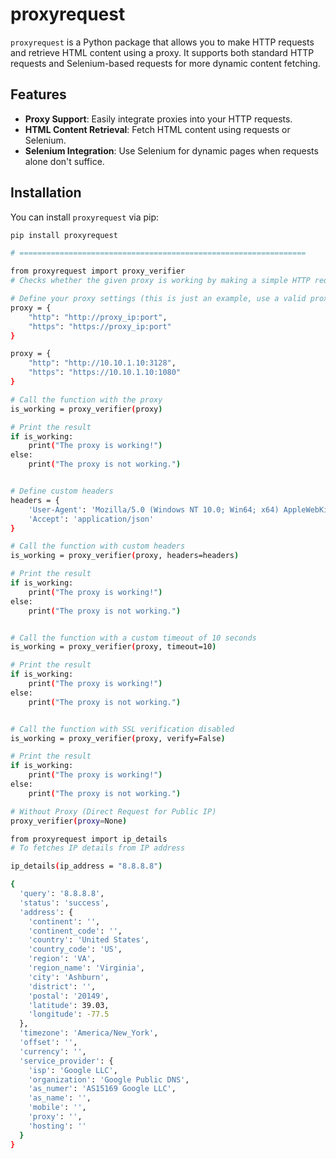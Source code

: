 # proxyrequest

`proxyrequest` is a Python package that allows you to make HTTP requests and retrieve HTML content using a proxy. It supports both standard HTTP requests and Selenium-based requests for more dynamic content fetching.

## Features

- **Proxy Support**: Easily integrate proxies into your HTTP requests.
- **HTML Content Retrieval**: Fetch HTML content using requests or Selenium.
- **Selenium Integration**: Use Selenium for dynamic pages when requests alone don't suffice.

## Installation

You can install `proxyrequest` via pip:

```bash
pip install proxyrequest

# ================================================================

from proxyrequest import proxy_verifier
# Checks whether the given proxy is working by making a simple HTTP request to a test URL.

# Define your proxy settings (this is just an example, use a valid proxy IP and port)
proxy = {
    "http": "http://proxy_ip:port",
    "https": "https://proxy_ip:port"
}

proxy = {
    "http": "http://10.10.1.10:3128",
    "https": "https://10.10.1.10:1080"
}

# Call the function with the proxy
is_working = proxy_verifier(proxy)

# Print the result
if is_working:
    print("The proxy is working!")
else:
    print("The proxy is not working.")


# Define custom headers
headers = {
    'User-Agent': 'Mozilla/5.0 (Windows NT 10.0; Win64; x64) AppleWebKit/537.36 (KHTML, like Gecko) Chrome/91.0.4472.124 Safari/537.36',
    'Accept': 'application/json'
}

# Call the function with custom headers
is_working = proxy_verifier(proxy, headers=headers)

# Print the result
if is_working:
    print("The proxy is working!")
else:
    print("The proxy is not working.")


# Call the function with a custom timeout of 10 seconds
is_working = proxy_verifier(proxy, timeout=10)

# Print the result
if is_working:
    print("The proxy is working!")
else:
    print("The proxy is not working.")


# Call the function with SSL verification disabled
is_working = proxy_verifier(proxy, verify=False)

# Print the result
if is_working:
    print("The proxy is working!")
else:
    print("The proxy is not working.")

# Without Proxy (Direct Request for Public IP)
proxy_verifier(proxy=None)

from proxyrequest import ip_details
# To fetches IP details from IP address

ip_details(ip_address = "8.8.8.8")

{
  'query': '8.8.8.8',
  'status': 'success',
  'address': {
    'continent': '',
    'continent_code': '',
    'country': 'United States',
    'country_code': 'US',
    'region': 'VA',
    'region_name': 'Virginia',
    'city': 'Ashburn',
    'district': '',
    'postal': '20149',
    'latitude': 39.03,
    'longitude': -77.5
  },
  'timezone': 'America/New_York',
  'offset': '',
  'currency': '',
  'service_provider': {
    'isp': 'Google LLC',
    'organization': 'Google Public DNS',
    'as_numer': 'AS15169 Google LLC',
    'as_name': '',
    'mobile': '',
    'proxy': '',
    'hosting': ''
  }
}
